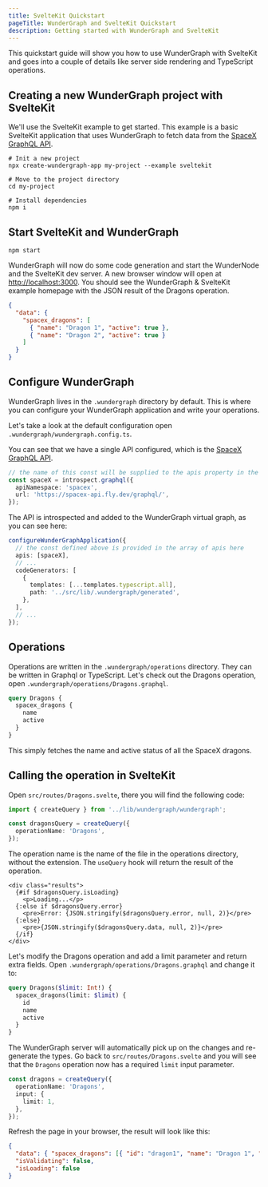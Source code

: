 ```yaml
---
title: SvelteKit Quickstart
pageTitle: WunderGraph and SvelteKit Quickstart
description: Getting started with WunderGraph and SvelteKit
---
```


This quickstart guide will show you how to use WunderGraph with SvelteKit and goes into a couple of details like server side rendering and TypeScript operations.

## Creating a new WunderGraph project with SvelteKit

We'll use the SvelteKit example to get started. This example is a basic SvelteKit application that uses WunderGraph to fetch data from the [SpaceX GraphQL API](https://spacex-api.fly.dev/graphql).

```shell
# Init a new project
npx create-wundergraph-app my-project --example sveltekit

# Move to the project directory
cd my-project

# Install dependencies
npm i
```

## Start SvelteKit and WunderGraph

```shell
npm start
```

WunderGraph will now do some code generation and start the WunderNode and the SvelteKit dev server.
A new browser window will open at [http://localhost:3000](http://localhost:3000). You should see the WunderGraph & SvelteKit example homepage with the JSON result of the Dragons operation.

```json
{
  "data": {
    "spacex_dragons": [
      { "name": "Dragon 1", "active": true },
      { "name": "Dragon 2", "active": true }
    ]
  }
}
```

## Configure WunderGraph

WunderGraph lives in the `.wundergraph` directory by default. This is where you can configure your WunderGraph application and write your operations.

Let's take a look at the default configuration open `.wundergraph/wundergraph.config.ts`.

You can see that we have a single API configured, which is the [SpaceX GraphQL API](https://spacex-api.fly.dev/graphql).

```ts
// the name of this const will be supplied to the apis property in the configuration
const spaceX = introspect.graphql({
  apiNamespace: 'spacex',
  url: 'https://spacex-api.fly.dev/graphql/',
});
```

The API is introspected and added to the WunderGraph virtual graph, as you can see here:

```ts
configureWunderGraphApplication({
  // the const defined above is provided in the array of apis here
  apis: [spaceX],
  // ...
  codeGenerators: [
    {
      templates: [...templates.typescript.all],
      path: '../src/lib/.wundergraph/generated',
    },
  ],
  // ...
});
```

## Operations

Operations are written in the `.wundergraph/operations` directory. They can be written in Graphql or TypeScript.
Let's check out the Dragons operation, open `.wundergraph/operations/Dragons.graphql`.

```graphql
query Dragons {
  spacex_dragons {
    name
    active
  }
}
```

This simply fetches the name and active status of all the SpaceX dragons.

## Calling the operation in SvelteKit

Open `src/routes/Dragons.svelte`, there you will find the following code:

```ts
import { createQuery } from '../lib/wundergraph/wundergraph';

const dragonsQuery = createQuery({
  operationName: 'Dragons',
});
```

The operation name is the name of the file in the operations directory, without the extension. The `useQuery` hook will return the result of the operation.

```svelte
<div class="results">
  {#if $dragonsQuery.isLoading}
    <p>Loading...</p>
  {:else if $dragonsQuery.error}
    <pre>Error: {JSON.stringify($dragonsQuery.error, null, 2)}</pre>
  {:else}
    <pre>{JSON.stringify($dragonsQuery.data, null, 2)}</pre>
  {/if}
</div>
```

Let's modify the Dragons operation and add a limit parameter and return extra fields.
Open `.wundergraph/operations/Dragons.graphql` and change it to:

```graphql
query Dragons($limit: Int!) {
  spacex_dragons(limit: $limit) {
    id
    name
    active
  }
}
```

The WunderGraph server will automatically pick up on the changes and re-generate the types.
Go back to `src/routes/Dragons.svelte` and you will see that the `Dragons` operation now has a required `limit` input parameter.

```ts
const dragons = createQuery({
  operationName: 'Dragons',
  input: {
    limit: 1,
  },
});
```

Refresh the page in your browser, the result will look like this:

```json
{
  "data": { "spacex_dragons": [{ "id": "dragon1", "name": "Dragon 1", "active": true }] },
  "isValidating": false,
  "isLoading": false
}
```
